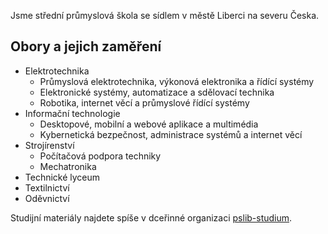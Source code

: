 Jsme střední průmyslová škola se sídlem v městě Liberci na severu Česka.

## Obory a jejich zaměření

* Elektrotechnika
  * Průmyslová elektrotechnika, výkonová elektronika a řídící systémy
  * Elektronické systémy, automatizace a sdělovací technika
  * Robotika, internet věcí a průmyslové řídící systémy
* Informační technologie
  * Desktopové, mobilní a webové aplikace a multimédia
  * Kybernetická bezpečnost, administrace systémů a internet věcí
* Strojírenství
  * Počítačová podpora techniky
  * Mechatronika
* Technické lyceum
* Textilnictví
* Oděvnictví

Studijní materiály najdete spíše v dceřinné organizaci [pslib-studium](https://github.com/pslib-studium).
